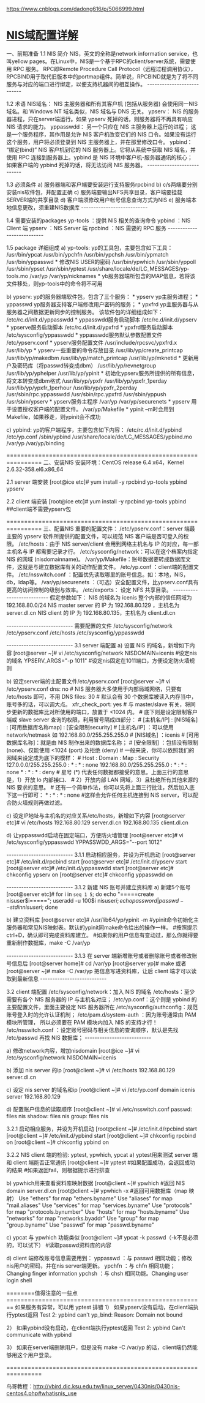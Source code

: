 https://www.cnblogs.com/dadong616/p/5066999.html

# [NIS域配置详解](https://www.cnblogs.com/dadong616/p/5066999.html)

一、前期准备
1.1 NIS 简介
NIS，英文的全称是network information service，也叫yellow pages。在Linux中，NIS是一个基于RPC的client/server系统，需要使用 RPC 服务。
RPC即Remote Procedure Call Protocol（远程过程调用协议），RPCBIND用于取代旧版本中的portmap组件。简单说，RPCBIND就是为了将不同服务与对应的端口进行绑定，以便支持机器间的相互操作。
\---------------------------

1.2 术语
NIS域名： NIS 主服务器和所有其客户机 (包括从服务器) 会使用同一NIS 域名。和 Windows NT 域名类似，NIS 域名与 DNS 无关。
ypserv： NIS 的服务器进程，只在server端运行。如果 ypserv 死掉的话，则服务器将不再具有响应 NIS 请求的能力。
yppasswdd： 另一个只应在 NIS 主服务器上运行的进程； 这是一个服务程序，其作用是允许 NIS 客户机改变它们的 NIS 口令。如果没有运行这个服务，用户将必须登录到 NIS 主服务器上，并在那里修改口令。
ypbind： “绑定(bind)” NIS 客户机到它的 NIS 服务器上。它将从系统中获取 NIS 域名，并使用 RPC 连接到服务器上。ypbind 是 NIS 环境中客户机-服务器通讯的核心； 如果客户端的 ypbind 死掉的话，将无法访问 NIS 服务器。
\---------------------------

1.3 必须条件
a) 服务器端和客户端要安装运行支持服务rpcbind
b) c/s两端要分别安装nis软件包，并配置正确
c) 服务端要输出NFS共享目录，客户端要挂载SERVER端的共享目录
d) 客户端须修改用户帐号信息查询方式为NIS
e) 服务端本地信息更改，须重建NIS数据库
\---------------------------

1.4 需要安装的packages
yp-tools ：提供 NIS 相关的查询命令
ypbind  ：NIS Client 端
ypserv  ：NIS Server 端
rpcbind  ：NIS 需要的 RPC 服务
\---------------------------

1.5 package 详细组成
a) yp-tools: yp的工具包，主要包含如下工具：
/usr/bin/ypcat
/usr/bin/ypchfn
/usr/bin/ypchsh
/usr/bin/ypmatch
/usr/bin/yppasswd * 修改NIS USER的密码
/usr/bin/ypwhich
/usr/sbin/yppoll
/usr/sbin/ypset
/usr/sbin/yptest
/usr/share/locale/de/LC_MESSAGES/yp-tools.mo
/var/yp
/var/yp/nicknames * yb服务器端所包含的MAP信息，若将该文件移处，则yp-tools中的命令将不可用
  
b) ypserv: yp的服务器端软件包，包含了三个服务：
\* ypserv yp主服务进程；
\* yppasswd yp服务器支持客户端修改用户密码的服务；
\* ypxfrd yp主服务器与从服务器之间数据更新同步的控制服务。
该软件包的详细组成如下：
/etc/rc.d/init.d/yppasswdd * yppasswdd服务启动脚本
/etc/rc.d/init.d/ypserv * ypserve服务启动脚本
/etc/rc.d/init.d/ypxfrd * ypxfrd服务启动脚本
/etc/sysconfig/yppasswdd * yppasswdd服务默认参数配置文件
/etc/ypserv.conf * ypserv服务配置文件
/usr/include/rpcsvc/ypxfrd.x
/usr/lib/yp * ypserv一些重要的命令存放目录
/usr/lib/yp/create_printcap
/usr/lib/yp/makedbm
/usr/lib/yp/match_printcap
/usr/lib/yp/mknetid * 更新用户及密码库（将passwd转变成dbm）
/usr/lib/yp/revnetgroup
/usr/lib/yp/yphelper
/usr/lib/yp/ypinit * 初始化ypserv服务所提供的所有信息，将文本转变成dbm格式
/usr/lib/yp/ypxfr
/usr/lib/yp/ypxfr_1perday
/usr/lib/yp/ypxfr_1perhour
/usr/lib/yp/ypxfr_2perday
/usr/sbin/rpc.yppasswdd
/usr/sbin/rpc.ypxfrd
/usr/sbin/yppush
/usr/sbin/ypserv * ypserv服务主程序
/var/yp
/var/yp/securenets * ypserv 用于设置授权客户端的配置文件。
/var/yp/Makefile * ypinit –m时会用到Makefile，如果移走，则ypinit会不成功
 
c) ypbind: yp的客户端程序，主要包含如下内容：
/etc/rc.d/init.d/ypbind
/etc/yp.conf
/sbin/ypbind
/usr/share/locale/de/LC_MESSAGES/ypbind.mo
/var/yp
/var/yp/binding

================================================================
二、安装NIS
安装环境：CentOS release 6.4 x64，Kernel 2.6.32-358.el6.x86_64

2.1 server 端安装
[root@ice etc]# yum install -y rpcbind yp-tools ypbind ypserv

2.2 client 端安装
[root@ice etc]# yum install -y rpcbind yp-tools ypbind
\##client端不需要ypserv包

================================================================
三、配置NIS
重要的配置文件：
/etc/ypserv.conf：server 端最主要的 ypserv 软件所提供的配置文件，可以规范 NIS 客户端是否可登入的权限。
/etc/hosts：由于 NIS server/client 会用到网络主机名与 IP 的对应，每一部主机名与 IP 都需要记录才行。
/etc/sysconfig/network：可以在这个档案内指定 NIS 的网域 (nisdomainname)。
/var/yp/Makefile：账号数据要转成数据库文件，这就是与建立数据库有关的动作配置文件。
/etc/yp.conf ：client端的配置文件。
/etc/nsswitch.conf ：配置优先读取哪里的账号信息。如：本地，NIS，db，ldap等。
/var/yp/securenets ：（可选）安全配置文件，比ypserv.conf具有更高的访问控制的级别与效率。
/etc/exports： 设定 NFS 共享目录。
\---------------------------
假定参数如下：
NIS 的域名为 icenis
整个内部的信任网域为 192.168.80.0/24
NIS master server 的 IP 为 192.168.80.129 ，主机名为 server.dl.cn
NIS client 的 IP 为 192.168.80.135，主机名为 client.dl.cn

\---------------------------
需要配置的文件
/etc/sysconfig/network
/etc/ypserv.conf
/etc/hosts
/etc/sysconfig/yppasswdd

\---------------------------
3.1 server 端配置
a) 设置 NIS 的域名，新增如下内容
[root@server ~]# vi /etc/sysconfig/network
NISDOMAIN=icenis #设定nis的域名
YPSERV_ARGS="-p 1011" #设定nis固定在1011端口，方便设定防火墙规则

b) 设定server端的主配置文件/etc/ypserv.conf
[root@server ~]# vi /etc/ypserv.conf
dns: no
\# NIS 服务器大多使用于内部局域网络，只要有 /etc/hosts 即可，不用 DNS
files: 30
\# 默认会有 30 个数据库被读入内存当中，账号多的话，可以调大点。
xfr_check_port: yes
\# 与 master/slave 有关，将同步更新的数据库比对所使用的端口，放置于 <1024 内。
\# 底下则是设定限制客户端或 slave server 查询的权限，利用冒号隔成四部分：
\# [主机名/IP] : [NIS域名] : [可用数据库名称map] : [安全限制security]
\# [主机名/IP]  ：可以使用 network/netmask 如 192.168.80.0/255.255.255.0 
\# [NIS域名]  ：icenis
\# [可用数据库名称]：就是由 NIS 制作出来的数据库名称；
\# [安全限制]    ：包括没有限制 (none)、仅能使用 <1024 (port) 及拒绝 (deny)
\# 一般来说，你可以依照我们的网域来设定成为底下的模样：
\# Host           : Domain  : Map : Security
127.0.0.0/255.255.255.0   : * : * : none
192.168.80.0/255.255.255.0 : * : * : none
\*              : * : * : deny
\# 星号 (*) 代表任何数据都接受的意思。上面三行的意思是，1）开放 lo 内部接口、
\# 2）开放内部 LAN 网域，3）且杜绝所有其他来源的 NIS 要求的意思。
\# 还有一个简单作法，你可以先将上面三行批注，然后加入底下这一行即可：
\*             : * : * : none
\#这样会允许任何主机连接到 NIS server，可以配合防火墙规则再做过滤。

c) 设定IP地址与主机名的对应关系/etc/hosts，新增如下内容
[root@server etc]# vi /etc/hosts
192.168.80.129  server.dl.cn
192.168.80.135  client.dl.cn

d) 让yppasswdd启动在固定端口，方便防火墙管理
[root@server etc]# vi /etc/sysconfig/yppasswdd
YPPASSWDD_ARGS="--port 1012"

\---------------------------
3.1.1 启动相应服务，并设为开机启动
[root@server etc]# /etc/init.d/rpcbind start
[root@server etc]# /etc/init.d/ypserv start
[root@server etc]# /etc/init.d/yppasswdd start
[root@server etc]# chkconfig ypserv on
[root@server etc]# chkconfig yppasswdd on

\---------------------------
3.1.2 新建 NIS 账号并建立资料库
a) 新建5个账号
[root@server etc]# for i in `seq 1 5`; do echo "=====create nisuser$i====="; useradd -u 100$i nisuser$i; echo password | passwd --stdin nisuser$i; done

b) 建立资料库
[root@server etc]# /usr/lib64/yp/ypinit -m
\#ypinit命令初始化主服务器和常见NIS映射表。默认的ypinit同make命令给出的操作一样。
\#按照提示 ctrl+D，确认即可完成资料库建立。
\#如果你的用户信息有变动过，那么你就得要重新制作数据库，make -C /var/yp

\---------------------------
3.1.3 在 server 端新增账号或者删除账号或者修改账号信息后
[root@server home]# cd /var/yp
[root@server yp]# make
或者
[root@server ~]# make -C /var/yp
把信息写进资料库，让后 client 端才可以读取到最新信息
\---------------------------

3.2 client 端配置
/etc/sysconfig/network：加入 NIS 的域名
/etc/hosts：至少需要有各个 NIS 服务器的 IP 与主机名对应；
/etc/yp.conf：这个则是 ypbind 的主要配置文件，里面主要设定 NIS 服务器所在
/etc/sysconfig/authconfig：规范账号登入时的允许认证机制；
/etc/pam.d/system-auth ：因为账号通常由 PAM 模块所管理， 所以必须要在 PAM 模块内加入 NIS 的支持才行！
/etc/nsswitch.conf ：设定账号密码与相关信息的查询顺序，默认是先找 /etc/passwd 再找 NIS 数据库；
\---------------------------

a) 修改network内容，增加nisdomain
[root@ice ~]# vi /etc/sysconfig/network
NISDOMAIN=icenis

b) 添加 nis server 的ip
[root@client ~]# vi /etc/hosts
192.168.80.129  server.dl.cn

c) 设定 nis server 的域名和ip
[root@client ~]# vi /etc/yp.conf
domain  icenis  server  192.168.80.129

d) 配置账户信息的读取顺序
[root@client ~]# vi /etc/nsswitch.conf
passwd:   files nis
shadow:   files nis
group:    files nis

3.2.1 启动相应服务，并设为开机启动
[root@client ~]# /etc/init.d/rpcbind start
[root@client ~]# /etc/init.d/ypbind start
[root@client ~]# chkconfig rpcbind on
[root@client ~]# chkconfig ypbind on

3.2.2 NIS client 端的检验: yptest, ypwhich, ypcat
a) yptest用来测试 server 端和 client 端能否正常通讯
[root@client ~]# yptest 
\#如果配置成功，会返回成功的结果
\#如果返回fail，则根据提示进行排查

b) ypwhich用来查看资料库映射数据
[root@client ~]# ypwhich #返回 NIS domain
server.dl.cn
[root@client ~]# ypwhich -x #返回可用数据库（map 映射）
Use "ethers"   for map "ethers.byname"
Use "aliases"  for map "mail.aliases"
Use "services"  for map "services.byname"
Use "protocols" for map "protocols.bynumber"
Use "hosts"   for map "hosts.byname"
Use "networks"  for map "networks.byaddr"
Use "group"   for map "group.byname"
Use "passwd"   for map "passwd.byname"

c) ypcat 与 ypwhich 功能类似
[root@client ~]# ypcat -k passwd（-k不是必须的，可以试下） #读取passwd资料库的内容

d) client 端修改账号信息需要用到：
yppasswd ：与 passwd 相同功能；修改nis用户的密码，并在nis server端更新。
ypchfn ：与 chfn 相同功能；Changing finger information
ypchsh ：与 chsh 相同功能。Changing user login shell

========值得注意的一些点========================================================
如果服务有异常，可以用 yptest 排错
1） 如果ypserv没有启动，在client端执行yptest返回
Test 2: ypbind
can't yp_bind: Reason: Domain not bound

2） 如果ypbind没有启动，在client端执行yptest返回
Test 2: ypbind
Can't communicate with ypbind

3） 如果在server端删除用户，但是没有 make -C /var/yp 的话，client端仍然能够用这个用户登录。

================================================================

鸟哥教程：http://vbird.dic.ksu.edu.tw/linux_server/0430nis/0430nis-centos4.php#whatisnis_use